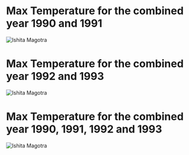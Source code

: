 # Max Temperature for the combined year 1990 and 1991 
![Ishita Magotra](https://github.com/illinoistech-itm/imagotra/blob/master/ITMD-521/Week-04/images/9091.JPG)



# Max Temperature for the combined year 1992 and 1993
![Ishita Magotra](https://github.com/illinoistech-itm/imagotra/blob/master/ITMD-521/Week-04/images/9293.JPG)



# Max Temperature for the combined year 1990, 1991, 1992 and 1993
![Ishita Magotra](https://github.com/illinoistech-itm/imagotra/blob/master/ITMD-521/Week-04/images/90919293.JPG) 
